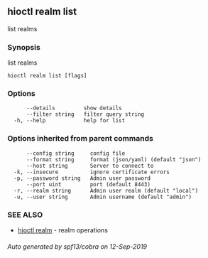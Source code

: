 ## hioctl realm list

list realms

### Synopsis

list realms

```
hioctl realm list [flags]
```

### Options

```
      --details         show details
      --filter string   filter query string
  -h, --help            help for list
```

### Options inherited from parent commands

```
      --config string     config file
      --format string     format (json/yaml) (default "json")
      --host string       Server to connect to
  -k, --insecure          ignore certificate errors
  -p, --password string   Admin user password
      --port uint         port (default 8443)
  -r, --realm string      Admin user realm (default "local")
  -u, --user string       Admin username (default "admin")
```

### SEE ALSO

* [hioctl realm](hioctl_realm.md)	 - realm operations

###### Auto generated by spf13/cobra on 12-Sep-2019
